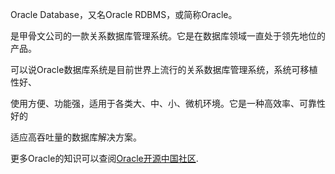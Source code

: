 ﻿Oracle Database，又名Oracle RDBMS，或简称Oracle。

是甲骨文公司的一款关系数据库管理系统。它是在数据库领域一直处于领先地位的产品。

可以说Oracle数据库系统是目前世界上流行的关系数据库管理系统，系统可移植性好、

使用方便、功能强，适用于各类大、中、小、微机环境。它是一种高效率、可靠性好的

适应高吞吐量的数据库解决方案。




更多Oracle的知识可以查阅[Oracle开源中国社区](https://www.oschina.net/question/tag/oracle10g).
